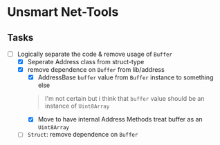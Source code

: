 # Unsmart Net-Tools

## Tasks

- [ ] Logically separate the code & remove usage of `Buffer`
  - [x] Seperate Address class from struct-type
  - [x] remove dependence on `Buffer` from lib/address
    - [x] AddressBase `buffer` value from `Buffer` instance to something else
    > I'm not certain but i think that `buffer` value should be an instance of `Uint8Array`
    - [x] Move to have internal Address Methods treat buffer as an `Uint8Array`
  - [ ] `Struct`: remove dependence on `Buffer`
